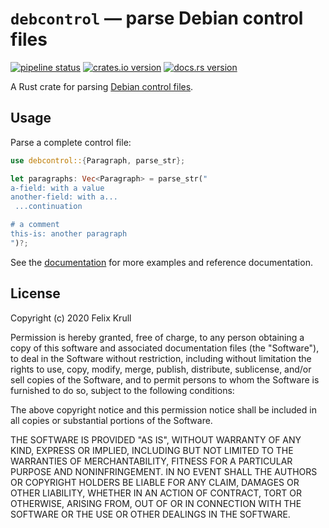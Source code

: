 # `debcontrol` — parse Debian control files

[![pipeline status](https://gitlab.com/fkrull/debcontrol-rs/badges/master/pipeline.svg)](https://gitlab.com/fkrull/debcontrol-rs/-/commits/master)
[![crates.io version](https://img.shields.io/crates/v/debcontrol.svg)](https://crates.io/crates/debcontrol)
[![docs.rs version](https://docs.rs/debcontrol/badge.svg)](https://docs.rs/debcontrol)

A Rust crate for parsing [Debian control files].

[Debian control files]: https://www.debian.org/doc/debian-policy/ch-controlfields.html

## Usage
Parse a complete control file:

```rust
use debcontrol::{Paragraph, parse_str};

let paragraphs: Vec<Paragraph> = parse_str("
a-field: with a value
another-field: with a...
 ...continuation

# a comment
this-is: another paragraph
")?;
```

See the [documentation] for more examples and reference documentation.

[documentation]: https://docs.rs/debcontrol

## License
Copyright (c) 2020 Felix Krull

Permission is hereby granted, free of charge, to any person obtaining
a copy of this software and associated documentation files (the
"Software"), to deal in the Software without restriction, including
without limitation the rights to use, copy, modify, merge, publish,
distribute, sublicense, and/or sell copies of the Software, and to
permit persons to whom the Software is furnished to do so, subject to
the following conditions:

The above copyright notice and this permission notice shall be
included in all copies or substantial portions of the Software.

THE SOFTWARE IS PROVIDED "AS IS", WITHOUT WARRANTY OF ANY KIND,
EXPRESS OR IMPLIED, INCLUDING BUT NOT LIMITED TO THE WARRANTIES OF
MERCHANTABILITY, FITNESS FOR A PARTICULAR PURPOSE AND
NONINFRINGEMENT. IN NO EVENT SHALL THE AUTHORS OR COPYRIGHT HOLDERS BE
LIABLE FOR ANY CLAIM, DAMAGES OR OTHER LIABILITY, WHETHER IN AN ACTION
OF CONTRACT, TORT OR OTHERWISE, ARISING FROM, OUT OF OR IN CONNECTION
WITH THE SOFTWARE OR THE USE OR OTHER DEALINGS IN THE SOFTWARE.